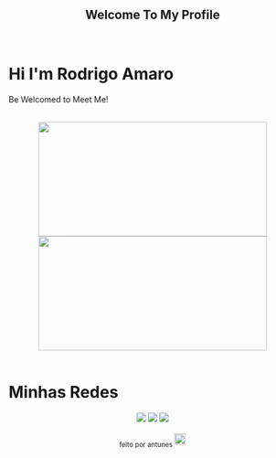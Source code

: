 <div align="center">
<h2>Welcome To My Profile</h2>
</div>

<br>

<h1> Hi I'm Rodrigo Amaro </h1>

Be Welcomed to Meet Me!

<br>

<div align="center">
<img height="200px" width="400px" src="https://github-readme-stats.vercel.app/api?username=Guttojss&show_icons=true&include_all_commits=true&count_private=true&hide_border=true&rank_icon=github&title_color=fff&icon_color=fff&text_color=c9d1d9&bg_color=0d1117"/>
<img height="200px" width="400px" src="https://github-readme-stats.vercel.app/api/top-langs/?username=Guttojss&layout=compact&langs_count=7&hide_border=true&title_color=fff&icon_color=66cc00&text_color=fff&bg_color=0d1117"/>
</div>

<br>

<h1>Minhas Redes</h1>

<div align="center">
<a href="https://guttojss.vercel.app/" target="_blank"><img src="https://img.shields.io/badge/website-000000?style=for-the-badge&logo=About.me&logoColor=white" target="_blank"></a>
<a href="https://www.linkedin.com/in/Guttojss/" target="_blank"><img src="https://img.shields.io/badge/LinkedIn-0077B5?style=for-the-badge&logo=linkedin&logoColor=white" target="_blank"></a> 
<a href="https://twitter.com/guttojss" target="_blank"><img src="https://img.shields.io/badge/Twitter-1DA1F2?style=for-the-badge&logo=twitter&logoColor=white" target="_blank"></a>

</div>

<br>

<div align="center">
<sub>feito por antunes <a href="https://bl4-zz-3-portofolio.vercel.app/" target="_blank"><a></sub>  
<img height="20px" src="https://user-images.githubusercontent.com/49994083/189573872-f81a164a-de54-4536-a520-5e5124cf9653.png">
<div>
